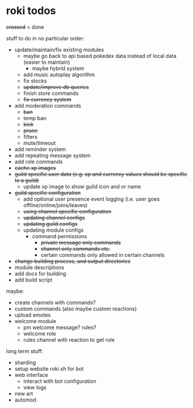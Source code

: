 # roki todos

~~crossed~~ = done

stuff to do in no particular order:

- update/maintain/fix existing modules
    - maybe go back to api based pokedex data instead of local data (easier to maintain)
      - maybe hybrid system  
    - add music autoplay algorithm
    - fix stocks  
    - ~~update/improve db queries~~
    - finish store commands
    - ~~fix currency system~~
- add moderation commands
    - ~~ban~~
    - temp ban
    - ~~kick~~
    - ~~prune~~
    - filters
    - mute/timeout
- add reminder system
- add repeating message system
- add role commands
- ~~cache xp images~~
- ~~guild specific user data (e.g. xp and currency values should be specific to a guild)~~
    - update xp image to show guild icon and or name
- ~~guild specific configuration~~
    - add optional user presence event logging (i.e. user goes offline/online/joins/leaves)
    - ~~using channel specific configuration~~
    - ~~updating channel configs~~
    - ~~updating guild configs~~
    - updating module configs
        - command permissions
            - ~~private message only commands~~
            - ~~channel only commands etc.~~
            - certain commands only allowed in certain channels
- ~~change building process, and output directories~~
- module descriptions
- add docs for building
- add build script

maybe:

- create channels with commands?
- custom commands (also maybe custom reactions)
- upload emotes
- welcome module
    - pm welcome message? rules?
    - welcome role
    - rules channel with reaction to get role

long term stuff:

- sharding
- setup website roki.sh for bot
- web interface
    - interact with bot configuration
    - view logs
- new art
- automod

